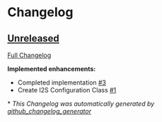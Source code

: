 # Changelog

## [Unreleased](https://github.com/nanoframework/System.Device.I2s/tree/HEAD)

[Full Changelog](https://github.com/nanoframework/System.Device.I2s/compare/1b79c9dbcd1af9210ecaf8d8106eb743c8634bf3...HEAD)

**Implemented enhancements:**

- Completed implementation [\#3](https://github.com/nanoframework/System.Device.I2s/pull/3)
- Create I2S Configuration Class [\#1](https://github.com/nanoframework/System.Device.I2s/pull/1)



\* *This Changelog was automatically generated by [github_changelog_generator](https://github.com/github-changelog-generator/github-changelog-generator)*
